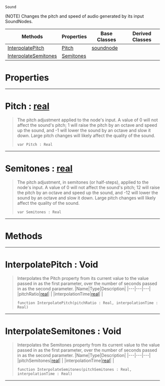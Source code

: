  `Sound`

(NOTE) Changes the pitch and speed of audio generated by its input SoundNodes.

|Methods|Properties|Base Classes|Derived Classes|
|---|---|---|---|
|[ InterpolatePitch](pitchnode.md#interpolatepitch-void)|[ Pitch](pitchnode.md#pitch-zilch-engine-docume)|[soundnode](soundnode.md)| |
|[ InterpolateSemitones](pitchnode.md#interpolatesemitones-voi)|[ Semitones](pitchnode.md#semitones-zilch-engine-do)| | |


 #  Properties


---  
 #  Pitch : [real](../nada_base_types/real.md)

> The pitch adjustment applied to the node's input. A value of 0 will not affect the sound's pitch; 1 will raise the pitch by an octave and speed up the sound, and -1 will lower the sound by an octave and slow it down. Large pitch changes will likely affect the quality of the sound.
> ``` lang=cpp, name=Nada
> var Pitch : Real


---  
 #  Semitones : [real](../nada_base_types/real.md)

> The pitch adjustment, in semitones (or half-steps), applied to the node's input. A value of 0 will not affect the sound's pitch; 12 will raise the pitch by an octave and speed up the sound, and -12 will lower the sound by an octave and slow it down. Large pitch changes will likely affect the quality of the sound.
> ``` lang=cpp, name=Nada
> var Semitones : Real


---  
 #  Methods


---  
 #  InterpolatePitch : Void

> Interpolates the Pitch property from its current value to the value passed in as the first parameter, over the number of seconds passed in as the second parameter.
> |Name|Type|Description|
> |---|---|---|
> |pitchRatio|[real](../nada_base_types/real.md)| |
> |interpolationTime|[real](../nada_base_types/real.md)| |
> ``` lang=cpp, name=Nada
> function InterpolatePitch(pitchRatio : Real, interpolationTime : Real)
> ``` 


---  
 #  InterpolateSemitones : Void

> Interpolates the Semitones property from its current value to the value passed in as the first parameter, over the number of seconds passed in as the second parameter.
> |Name|Type|Description|
> |---|---|---|
> |pitchSemitones|[real](../nada_base_types/real.md)| |
> |interpolationTime|[real](../nada_base_types/real.md)| |
> ``` lang=cpp, name=Nada
> function InterpolateSemitones(pitchSemitones : Real, interpolationTime : Real)
> ``` 


---  
 

 
